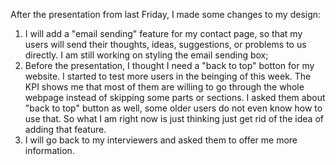 After the presentation from last Friday, I made some changes to my design: 
1. I will add a "email sending" feature for my contact page, so that my users will send their thoughts, 
ideas, suggestions, or problems to us directly. I am still working on styling the email sending box;
2. Before the presentation, I thought I need a "back to top" botton for my website. I started to test more users
in the beinging of this week. The KPI shows me that most of them are willing to go through the whole webpage instead of skipping
some parts or sections. I asked them about "back to top" button as well, some older users do not even know how to use that.
So what I am right now is just thinking just get rid of the idea of adding that feature. 
3. I will go back to my interviewers and asked them to offer me more information. 
